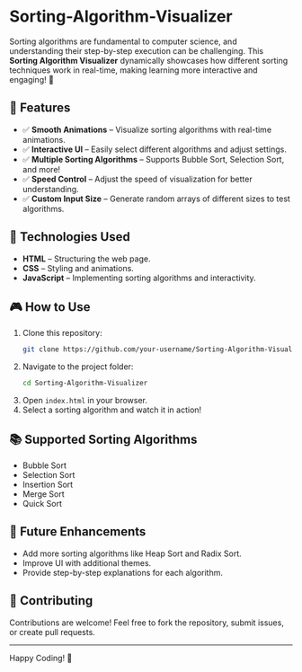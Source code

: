 # Sorting-Algorithm-Visualizer

Sorting algorithms are fundamental to computer science, and understanding their step-by-step execution can be challenging. This **Sorting Algorithm Visualizer** dynamically showcases how different sorting techniques work in real-time, making learning more interactive and engaging! 🚀

## 🔹 Features
- ✅ **Smooth Animations** – Visualize sorting algorithms with real-time animations.
- ✅ **Interactive UI** – Easily select different algorithms and adjust settings.
- ✅ **Multiple Sorting Algorithms** – Supports Bubble Sort, Selection Sort, and more!
- ✅ **Speed Control** – Adjust the speed of visualization for better understanding.
- ✅ **Custom Input Size** – Generate random arrays of different sizes to test algorithms.

## 📌 Technologies Used
- **HTML** – Structuring the web page.
- **CSS** – Styling and animations.
- **JavaScript** – Implementing sorting algorithms and interactivity.

## 🎮 How to Use
1. Clone this repository:
   ```bash
   git clone https://github.com/your-username/Sorting-Algorithm-Visualizer.git
   ```
2. Navigate to the project folder:
   ```bash
   cd Sorting-Algorithm-Visualizer
   ```
3. Open `index.html` in your browser.
4. Select a sorting algorithm and watch it in action!

## 📚 Supported Sorting Algorithms
- Bubble Sort
- Selection Sort
- Insertion Sort 
- Merge Sort 
- Quick Sort

## 🚀 Future Enhancements
- Add more sorting algorithms like Heap Sort and Radix Sort.
- Improve UI with additional themes.
- Provide step-by-step explanations for each algorithm.

## 🤝 Contributing
Contributions are welcome! Feel free to fork the repository, submit issues, or create pull requests.

---
Happy Coding! 🎉
